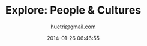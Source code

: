 ---
author: huetri@gmail.com
title: 'Explore: People & Cultures'
slug: explore-people-cultures
id: 1205
date: '2014-01-26 06:46:55'
layout: gallery

gallery:
    - title: "Meanwhile in Japan, people marry each other"
      image: /wp-content/uploads/2014/09/MG_7927-e1411892185665.jpg
      description: "My favorite picture from Japan trip: a traditional Shinto wedding ceremony at 明治神宮（Meiji Jingu Shrine).  The bride wore traditional white kimono called shiromuku and the groom wore montsuki (black formal kimono), haori (kimono jacket), and hakama (kimono pant).  The couple was only followed by families members and close relatives.  The walk was very slow and tranquil.  It was in mid-noon when the group started to walk - of course - under the awe of all nearby Japanese and tourists."
    - title: "Vietnam Northwest - Dao Do's girls"
      image: /wp-content/uploads/2014/01/DSC_3400-e1390803924799.jpg
      description: "In Muong Khuong weekend market"
    - title: "Flower H'Mong's girl"
      image: /wp-content/uploads/2014/01/DSC_3384b-e1390803970882.jpg
      description: "In Muong Khuong weekend market"
    - title: "Vietnam's Northwest - Ha Nhi woman"
      image: /wp-content/uploads/2014/01/DSC_3346b-e1390804065635.jpg
      description: "In Muong Khuong weekend market"

---